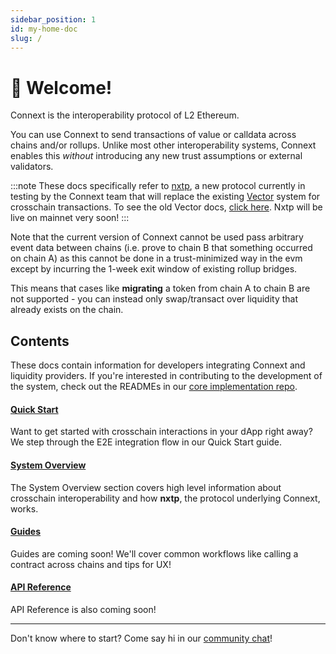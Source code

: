 ```yaml
---
sidebar_position: 1
id: my-home-doc
slug: /
---
```


# 👋 Welcome!

Connext is the interoperability protocol of L2 Ethereum.

You can use Connext to send transactions of value or calldata across chains and/or rollups. Unlike most other interoperability systems, Connext enables this *without* introducing any new trust assumptions or external validators.

:::note
These docs specifically refer to [nxtp](https://github.com/connext/nxtp), a new protocol currently in testing by the Connext team that will replace the existing [Vector](https://github.com/connext/vector) system for crosschain transactions. To see the old Vector docs, [click here](https://vector-docs.connext.network/). Nxtp will be live on mainnet very soon!
:::

Note that the current version of Connext cannot be used pass arbitrary event data between chains (i.e. prove to chain B that something occurred on chain A) as this cannot be done in a trust-minimized way in the evm except by incurring the 1-week exit window of existing rollup bridges. 

This means that cases like **migrating** a token from chain A to chain B are not supported - you can instead only swap/transact over liquidity that already exists on the chain.

## Contents

These docs contain information for developers integrating Connext and liquidity providers. If you're interested in contributing to the development of the system, check out the READMEs in our [core implementation repo](https://github.com/connext/nxtp).

#### [Quick Start](./Integration/QuickStart/setup)

Want to get started with crosschain interactions in your dApp right away? We step through the E2E integration flow in our Quick Start guide.

#### [System Overview](./background/faq)

The System Overview section covers high level information about crosschain interoperability and how **nxtp**, the protocol underlying Connext, works.

#### [Guides](./developers/getting-started)

Guides are coming soon! We'll cover common workflows like calling a contract across chains and tips for UX!

#### [API Reference](./APIReference/sdkAPI)

API Reference is also coming soon!

---

Don't know where to start? Come say hi in our [community chat](https://chat.connext.network)!
